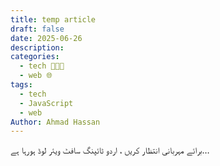 ```yaml
---
title: temp article
draft: false
date: 2025-06-26
description: 
categories:
  - tech 👨🏻‍💻
  - web 🌐
tags:
  - tech
  - JavaScript
  - web
Author: Ahmad Hassan
---
```


<span class="urdu" lang="ur">برائے مہربانی انتظار کریں ، اردو ٹائپنگ سافٹ ویئر لوڈ ہورہا ہے…</span>